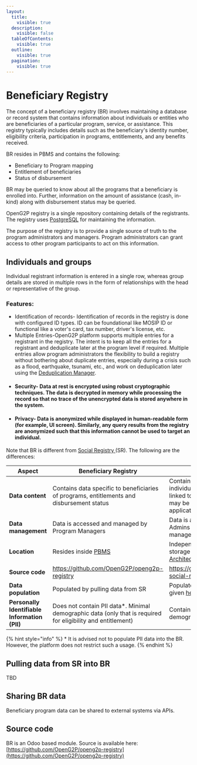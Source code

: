 ```yaml
---
layout:
  title:
    visible: true
  description:
    visible: false
  tableOfContents:
    visible: true
  outline:
    visible: true
  pagination:
    visible: true
---
```


# Beneficiary Registry

The concept of a beneficiary registry (BR) involves maintaining a database or record system that contains information about individuals or entities who are beneficiaries of a particular program, service, or assistance. This registry typically includes details such as the beneficiary's identity number, eligibility criteria, participation in programs, entitlements, and any benefits received.

BR resides in PBMS and contains the following:&#x20;

* Beneficiary to Program mapping
* Entitlement of beneficiaries
* Status of disbursement

BR may be queried to know about all the programs that a beneficiary is enrolled into.  Further, information on the amount of assistance (cash, in-kind) along with disbursement status may be queried.

OpenG2P registry is a single repository containing details of the registrants. The registry uses [PostgreSQL](https://www.postgresql.org/) for maintaining the information.

The purpose of the registry is to provide a single source of truth to the program administrators and managers. Program administrators can grant access to other program participants to act on this information.

## Individuals and groups

Individual registrant information is entered in a single row, whereas group details are stored in multiple rows in the form of relationships with the head or representative of the group.

### Features:

* Identification of records- Identification of records in the registry is done with configured ID types. ID can be foundational like MOSIP ID or functional like a voter's card, tax number, driver's license, etc.
* Multiple Entries-OpenG2P platform supports multiple entries for a registrant in the registry. The intent is to keep all the entries for a registrant and deduplicate later at the program level if required. Multiple entries allow program administrators the flexibility to build a registry without bothering about duplicate entries, especially during a crisis such as a flood, earthquake, tsunami, etc., and work on deduplication later using the [Deduplication Manager](../../features/deduplication/user-guides/create-deduplication-manager-types/).
* #### Security- Data at rest is encrypted using robust cryptographic techniques. The data is decrypted in memory while processing the record so that no trace of the unencrypted data is stored anywhere in the system.
*   #### Privacy- Data is anonymized while displayed in human-readable form (for example, UI screen). Similarly, any query results from the registry are anonymized such that this information cannot be used to target an individual.



Note that BR is different from [Social Registry ](../../../social-registry/)(SR). The following are the differences:

<table><thead><tr><th width="159">Aspect</th><th>Beneficiary Registry</th><th>Social Registry</th></tr></thead><tbody><tr><td><strong>Data content</strong></td><td>Contains data specific to beneficiaries of programs, entitlements and disbursement status</td><td>Contains demographic data of individuals and groups not necessarily linked to specific programs. The data may be consumed by several applications</td></tr><tr><td><strong>Data management</strong></td><td>Data is accessed and managed by Program Managers</td><td>Data is accessed and managed by Admins responsible for social registry management</td></tr><tr><td><strong>Location</strong></td><td>Resides inside <a href="../../">PBMS</a></td><td>Independent registry with its own storage and control. See <a href="../../../#functional-architecture">Functional Architecture</a>.</td></tr><tr><td><strong>Source code</strong></td><td> <a href="https://github.com/OpenG2P/openg2p-registry">https://github.com/OpenG2P/openg2p-registry</a></td><td> <a href="https://github.com/OpenG2P/openg2p-social-registry">https://github.com/OpenG2P/openg2p-social-registry</a></td></tr><tr><td><strong>Data population</strong></td><td>Populated by pulling data from SR</td><td>Populated by several mechanisms as given <a href="../../../social-registry/features/registry-update-mechanisms.md">here</a>.</td></tr><tr><td><strong>Personally Identifiable Information (PII)</strong></td><td>Does not contain PII data*. Minimal demographic data (only that is required for eligibility and entitlement)</td><td>Contains PII data and other demographic data</td></tr></tbody></table>

{% hint style="info" %}
\* It is advised not to populate PII data into the BR. However, the platform does not restrict such a usage.&#x20;
{% endhint %}

## Pulling data from SR into BR

TBD

## Sharing BR data

Beneficiary program data can be shared to external systems via APIs.

## Source code

BR is an Odoo based module. Source is available here: [https://github.com/OpenG2P/openg2p-registry](https://github.com/OpenG2P/openg2p-registry)


